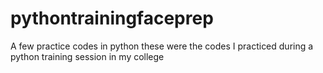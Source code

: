 # pythontrainingfaceprep
A few practice codes in python
these were the codes I practiced during a python training session in my college
